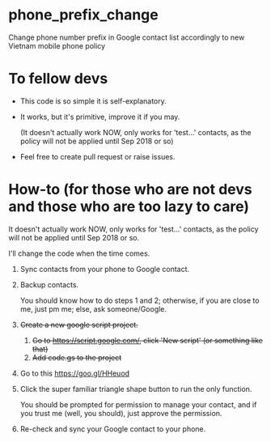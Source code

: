 # phone_prefix_change
Change phone number prefix in Google contact list accordingly to new Vietnam mobile phone policy

# To fellow devs
- This code is so simple it is self-explanatory.
- It works, but it's primitive, improve it if you may. 

    (It doesn't actually work NOW, only works for 'test...' contacts, as the policy will not be applied until Sep 2018 or so)
- Feel free to create pull request or raise issues.

# How-to (for those who are not devs and those who are too lazy to care)

It doesn't actually work NOW, only works for 'test...' contacts, as the policy will not be applied until Sep 2018 or so.

I'll change the code when the time comes.

1. Sync contacts from your phone to Google contact.
2. Backup contacts.

    You should know how to do steps 1 and 2; otherwise, if you are close to me, just pm me; else, ask someone/Google.

3. ~~Create a new google script project.~~
    1. ~~Go to https://script.google.com/, click 'New script' (or something like that)~~
    2. ~~Add code.gs to the project~~
3. Go to this https://goo.gl/HHeuod
4. Click the super familiar triangle shape button to run the only function.

    You should be prompted for permission to manage your contact, and if you trust me (well, you should), just approve the permission.
5. Re-check and sync your Google contact to your phone.
